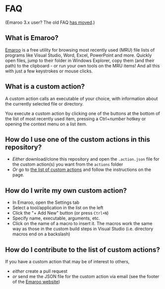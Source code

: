 FAQ
===
(Emaroo 3.x user? The old FAQ [has moved](v3/FAQ.md).)

What is Emaroo?
---------------

[Emaroo](http://roland-weigelt.de/emaroo) is a free utility for browsing most recently used (MRU) file lists of programs like Visual Studio, Word, Excel, PowerPoint and more. Quickly open files, jump to their folder in Windows Explorer, copy them (and their path) to the clipboard - or run your own tools on the MRU items! And all this with just a few keystrokes or mouse clicks.

What is a custom action?
------------------------

A custom action calls an executable of your choice, with information about the currently selected file or directory.

You execute a custom action by clicking one of the buttons at the bottom of the list of most recently used item, pressing a Ctrl+_number_ hotkey or opening the context menu on a list item.

How do I use one of the custom actions in this repository?
----------------------------------------------------------

* _Either_ download/clone this repository and open the `.action.json` file for the custom action(s) you want from the `actions` folder
* _Or_ go to [the list of custom actions](README.md) and follow the instructions on the page.

How do I write my own custom action?
------------------------------------

* In Emaroo, open the Settings tab
* Select a tool/application in the list on the left
* Click the "+ Add New" button (or press `Ctrl+N`)
* Specify name, executable, arguments, etc.
* Click on the name of a macro to insert it. The macros work the same way as those in the custom build steps in Visual Studio (i.e. directory macros end on a backslash)

How do I contribute to the list of custom actions?
--------------------------------------------------

If you have a custom action that may be of interest to others,

* _either_ create a pull request
* _or_ send me the JSON file for the custom action via email (see the footer of the [Emaroo website](http://www.roland-weigelt.de/emaroo/))
